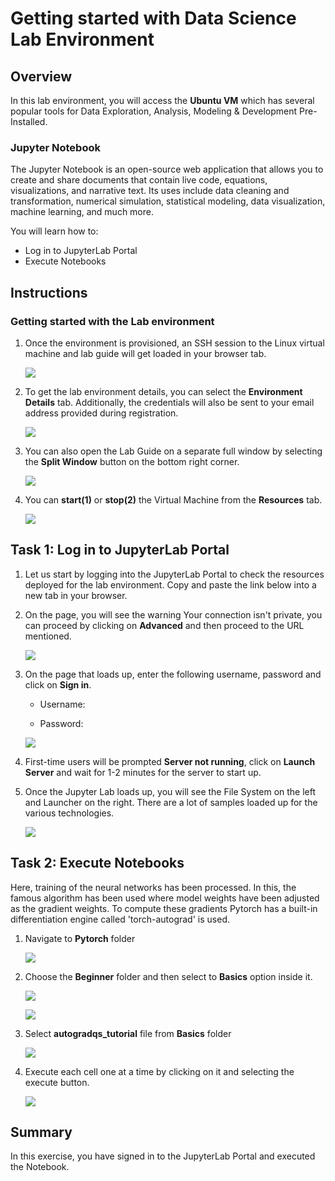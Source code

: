 # Getting started with Data Science Lab Environment


## Overview

In this lab environment, you will access the **Ubuntu VM** which has several popular tools for Data Exploration, Analysis, Modeling & Development Pre-Installed.

### Jupyter Notebook
The Jupyter Notebook is an open-source web application that allows you to create and share documents that contain live code, equations, visualizations, and narrative text. Its uses include data cleaning and transformation, numerical simulation, statistical modeling, data visualization, machine learning, and much more.

You will learn how to:

- Log in to JupyterLab Portal
- Execute Notebooks

## Instructions

### Getting started with the Lab environment

1. Once the environment is provisioned, an SSH session to the Linux virtual machine and lab guide will get loaded in your browser tab. 
   
   ![](../images/vmandguidelinux.png)

2. To get the lab environment details, you can select the **Environment Details** tab. Additionally, the credentials will also be sent to your email address provided during registration.

   ![](../images/envdetailslinux.png)
   
3. You can also open the Lab Guide on a separate full window by selecting the **Split Window** button on the bottom right corner.

   ![](../images/splitwindowlinux.png)

4. You can **start(1)** or **stop(2)** the Virtual Machine from the **Resources** tab.

   ![](../images/resourcestablinux.png)
   
   
## Task 1: Log in to JupyterLab Portal

1. Let us start by logging into the JupyterLab Portal to check the resources deployed for the lab environment. Copy and paste the link below into a new tab in your browser.

   <inject key="Jupyter Lab Environment" enableCopy="true" />

1. On the page, you will see the warning Your connection isn't private, you can proceed by clicking on **Advanced** and then proceed to the URL mentioned.

   ![](../images/url.png)

1. On the page that loads up, enter the following username, password and click on **Sign in**. 

   * Username: <inject key="Jupyter Lab Username"></inject>

   * Password: <inject key="Jupyter Lab Password"></inject>

   ![](../images/signin.png)

1. First-time users will be prompted **Server not running**, click on **Launch Server** and wait for 1-2 minutes for the server to start up.

1. Once the Jupyter Lab loads up, you will see the File System on the left and Launcher on the right. There are a lot of samples loaded up for the various technologies.

   ![](../images/jupyterlab-browserlinux.png)

## Task 2: Execute Notebooks

Here, training of the neural networks has been processed. In this, the famous algorithm has been used where model weights have been adjusted as the gradient weights. To compute these gradients Pytorch has a built-in differentiation engine called 'torch-autograd' is used. 

1. Navigate to **Pytorch** folder

   ![](../images/pytorch.png)

1. Choose the **Beginner** folder and then select to **Basics** option inside it.

   ![](../images/beginnerfolder.png)
   
   ![](../images/basicfolder.png)

1. Select **autogradqs_tutorial** file from **Basics** folder

   ![](../images/auto.png)

1. Execute each cell one at a time by clicking on it and selecting the execute button.

   ![](../images/runcommand.png)

## Summary

In this exercise, you have signed in to the JupyterLab Portal and executed the Notebook.
